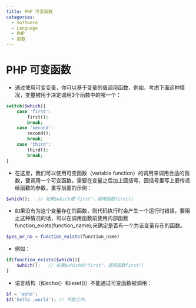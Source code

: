 ```yaml
---
title: PHP 可变函数
categories:
  - Software
  - Language
  - PHP
  - 函数
---
```

# PHP 可变函数

- 通过使用可变变量，你可以基于变量的值调用函数，例如，考虑下面这种情况，变量被用于决定调用3个函数中的哪一个：

```php
switch($which){
    case 'first':
        first();
        break;
    case 'second':
        second();
        break;
    case 'third':
        third();
        break;
}
```

- 在这里，我们可以使用可变函数（variable function）的调用来调用合适的函数，要调用一个可变函数，需要在变量之后加上圆括号，圆括号里写上要传递给函数的参数，重写前面的示例：

```php
$which();	// 如果$which是"first"，调用函数first()
```

- 如果没有为这个变量存在的函数，则代码执行时会产生一个运行时错误，要阻止这种情况的话，可以在调用函数前使用内部函数function_exists(function_name);来确定是否有一个为该变量存在的函数。

```php
$yes_or_no = function_exists(function_name)
```

- 例如：

```php
if(function_exists($which)){
    $which():	// 如果$which时"first"，调用函数first()
}
```

- 语言结构（如echo(）和isset()）不能通过可变函数被调用：

```php
$f = 'echo';
$f('hello ,world');	// 不能工作。
```


